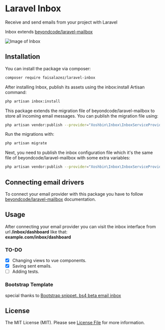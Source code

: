 # Laravel Inbox
Receive and send emails from your project with Laravel

Inbox extends [beyondcode/laravel-mailbox](https://github.com/beyondcode/laravel-mailbox)

![Image of Inbox](https://github.com/Xoshbin/laravel-inbox/blob/master/Screen-Shot.png?raw=true)

## Installation

You can install the package via composer:

```bash
composer require faisalazez/laravel-inbox
```
After installing Inbox, publish its assets using the inbox:install Artisan command:

```bash
php artisan inbox:install
```

This package extends the migration file of beyondcode/laravel-mailbox to store all incoming email messages. You can publish the migration file using:

```bash
php artisan vendor:publish --provider="Xoshbin\Inbox\InboxServiceProvider" --tag="migrations"
```

Run the migrations with:

```bash
php artisan migrate
```

Next, you need to publish the inbox configuration file which it's the same file of beyondcode/laravel-mailbox with some extra variables:

```bash
php artisan vendor:publish --provider="Xoshbin\Inbox\InboxServiceProvider" --tag="config"

```
## Connecting email drivers

To connect your email provider with this package you have to follow [beyondcode/laravel-mailbox](https://docs.beyondco.de/laravel-mailbox) documentation.

## Usage

After connecting your email provider you can visit the inbox interface from url **/inbox/dashboard** like that: <br>
**example.com/inbox/dashboard**


### TO-DO
- [x] Changing views to vue components.
- [x] Saving sent emails.
- [ ] Adding tests.

### Bootstrap Template
special thanks to [Bootstrap snippet. bs4 beta email inbox](https://www.bootdey.com/snippets/view/bs4-beta-email-inbox)

## License

The MIT License (MIT). Please see [License File](LICENSE.md) for more information.
